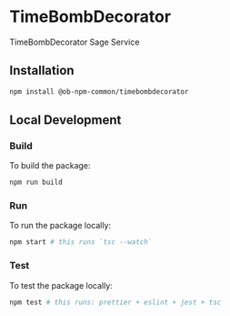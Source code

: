 # TimeBombDecorator

TimeBombDecorator Sage Service

## Installation

```bash
npm install @ob-npm-common/timebombdecorator
```

## Local Development

### Build

To build the package:

```bash
npm run build
```

### Run

To run the package locally:

```bash
npm start # this runs `tsc --watch`
```

### Test

To test the package locally:

```bash
npm test # this runs: prettier + eslint + jest + tsc
```
